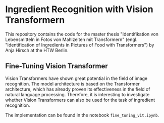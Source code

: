 # Ingredient Recognition with Vision Transformern

This repository contains the code for the master thesis "Identifikation von Lebensmitteln in Fotos von Mahlzeiten mit Transformern" (engl. "Identification of Ingredients in Pictures of Food with Transformers") by Anja Hirsch at the HTW Berlin.

## Fine-Tuning Vision Transformer

Vision Transformers have shown great potential in the field of image recognition. The model architecture is based on the Transformer architecture, which has already proven its effectiveness in the field of natural language processing. Therefore, it is interesting to investigate whether Vision Transformers can also be used for the task of ingredient recognition.

The implementation can be found in the notebook `fine_tuning_vit.ipynb`.